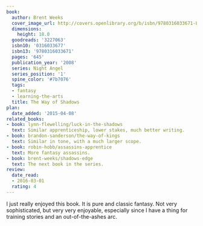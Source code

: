 ```yaml
---
book:
  author: Brent Weeks
  cover_image_url: http://covers.openlibrary.org/b/isbn/9780316033671-L.jpg
  dimensions:
    height: 18.0
  goodreads: '3227063'
  isbn10: '0316033677'
  isbn13: '9780316033671'
  pages: '645'
  publication_year: '2008'
  series: Night Angel
  series_position: '1'
  spine_color: '#7b7076'
  tags:
  - fantasy
  - learning-the-arts
  title: The Way of Shadows
plan:
  date_added: '2015-04-08'
related_books:
- book: lynn-flewelling/luck-in-the-shadows
  text: Similar apprenticeship, lower stakes, much better writing.
- book: brandon-sanderson/the-way-of-kings
  text: Similar in tone, with a much larger scope.
- book: robin-hobb/assassins-apprentice
  text: More fantasy assassins.
- book: brent-weeks/shadows-edge
  text: The next book in the series.
review:
  date_read:
  - 2016-03-01
  rating: 4
---
```


I just really enjoyed this book. It is pure and classic fantasy. Not very sophisticated, but very very enjoyable,
especially since I have a thing for training stories and an out-of-the-ashes arc.
